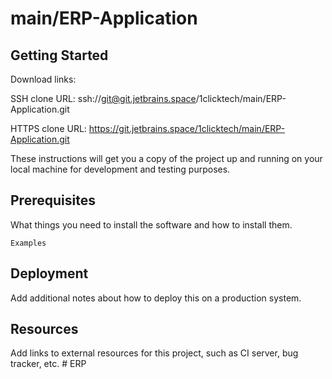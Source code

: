 # main/ERP-Application



## Getting Started

Download links:

SSH clone URL: ssh://git@git.jetbrains.space/1clicktech/main/ERP-Application.git

HTTPS clone URL: https://git.jetbrains.space/1clicktech/main/ERP-Application.git



These instructions will get you a copy of the project up and running on your local machine for development and testing purposes.

## Prerequisites

What things you need to install the software and how to install them.

```
Examples
```

## Deployment

Add additional notes about how to deploy this on a production system.

## Resources

Add links to external resources for this project, such as CI server, bug tracker, etc.
#   E R P  
 